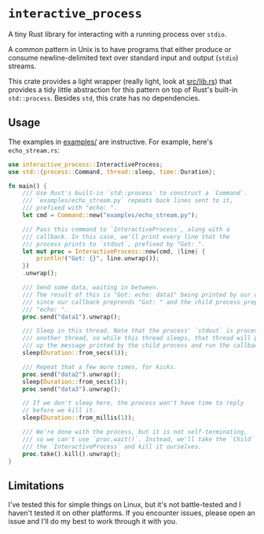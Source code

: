 # `interactive_process`

A tiny Rust library for interacting with a running process over `stdio`.

A common pattern in Unix is to have programs that either produce or consume
newline-delimited text over standard input and output (`stdio`) streams.

This crate provides a light wrapper (really light, look at [src/lib.rs](src/lib.rs))
that provides a tidy little abstraction for this pattern on top of Rust's
built-in `std::process`. Besides `std`, this crate has no dependencies.

## Usage

The examples in [examples/](examples/) are instructive. For example, here's
`echo_stream.rs`:

```rust
use interactive_process::InteractiveProcess;
use std::{process::Command, thread::sleep, time::Duration};

fn main() {
    /// Use Rust's built-in `std::process` to construct a `Command`.
    /// `examples/echo_stream.py` repeats back lines sent to it,
    /// prefixed with "echo: ".
    let cmd = Command::new("examples/echo_stream.py");

    /// Pass this command to `InteractiveProcess`, along with a
    /// callback. In this case, we'll print every line that the
    /// process prints to `stdout`, prefixed by "Got: ".
    let mut proc = InteractiveProcess::new(cmd, |line| {
        println!("Got: {}", line.unwrap());
    })
    .unwrap();

    /// Send some data, waiting in between.
    /// The result of this is "Got: echo: data1" being printed by our callback,
    /// since our callback preprends "Got: " and the child process prepends
    /// "echo: ".
    proc.send("data1").unwrap();

    /// Sleep in this thread. Note that the process' `stdout` is processed in
    /// another thread, so while this thread sleeps, that thread will pick
    /// up the message printed by the child process and run the callback.
    sleep(Duration::from_secs(1));

    /// Repeat that a few more times, for kicks.
    proc.send("data2").unwrap();
    sleep(Duration::from_secs(1));
    proc.send("data3").unwrap();

    // If we don't sleep here, the process won't have time to reply
    // before we kill it.
    sleep(Duration::from_millis(1));

    /// We're done with the process, but it is not self-terminating,
    /// so we can't use `proc.wait()`. Instead, we'll take the `Child` from
    /// the `InteractiveProcess` and kill it ourselves.
    proc.take().kill().unwrap();
}
```

## Limitations

I've tested this for simple things on Linux, but it's not battle-tested and I
haven't tested it on other platforms. If you encounter issues, please open an
issue and I'll do my best to work through it with you.